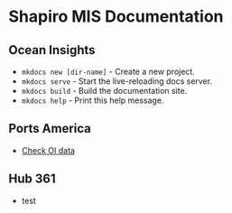 # Shapiro MIS Documentation

## Ocean Insights

* `mkdocs new [dir-name]` - Create a new project.
* `mkdocs serve` - Start the live-reloading docs server.
* `mkdocs build` - Build the documentation site.
* `mkdocs help` - Print this help message.

## Ports America

* [Check OI data](https://shapiro360.shapiro.com/index.php/run-app?app=ocean-insights-request-mbl)


## Hub 361
* test
